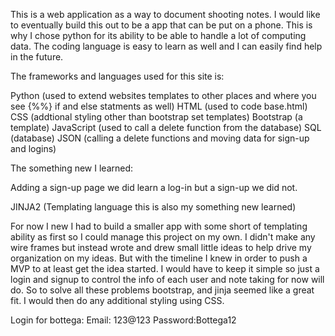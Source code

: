 This is a web application as a way to document shooting notes. I would like to eventually build this out to be a app that can be put on a phone. This is why I chose python for its ability to be able to handle a lot of computing data. The coding language is easy to learn as well and I can easily find help in the future.

The frameworks and languages used for this site is:

Python (used to extend websites templates to other places and where you see {%%} if and else statments as well)
HTML (used to code base.html)
CSS (addtional styling other than bootstrap set templates)
Bootstrap (a template)
JavaScript (used to call a delete function from the database)
SQL (database)
JSON (calling a delete functions and moving data for sign-up and logins)

The something new I learned:

Adding a sign-up page we did learn a log-in but a sign-up we did not.

JINJA2 (Templating language this is also my something new learned)

For now I new I had to build a smaller app with some short of templating ability as first so I could manage this project on my own. I didn't make any wire frames but instead wrote and drew small little ideas to help drive my organization on my ideas. But with the timeline I knew in order to push a MVP to at least get the idea started. I would have to keep it simple so just a login and signup to control the info of each user and note taking for now will do. So to solve all these problems bootstrap, and jinja seemed like a great fit. I would then do any additional styling using CSS. 

Login for bottega:
Email: 123@123
Password:Bottega12 



